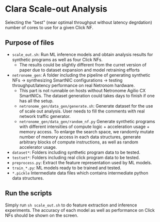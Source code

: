 # Clara Scale-out Analysis

Selecting the "best" (near optimal throughput without latency degrdation) number of cores to use for a given Click NF.

## Purpose of files

* `scale_out.sh`: Run ML inference models and obtain analysis results for synthetic programs as well as four Click NFs.
    * The results could be slightly different from the curret version of paper due to dataset expansion and model retraining efforts
* `netronome_gen`: A folder including the pipeline of generating synthetic NFs -> synthesizing SmartNIC configurations -> testing throughput/latency performance on real Netronom hardware.
    * This part is not runnable on hosts without Netronome Agilio CX SmartNICs. The dataset generation could takes days to finish if one has all the setup.
    * `netronome_gen/data_gen/generate.sh`: Generate dataset for the use of scale out analysis. User needs to fill the comments with real network traffic generator.
    * `netronome_gen/data_gen/random_nf.py` Generate synthetic programs with different intensities of compute logic + acceleration usage + memory access. To enlarge the search space, we randomly mutate number of memory access in each data structures, generate arbitrary blocks of compute instructions, as well as random accelerator usage. 
* `dataset*`: Folders including synthetic program data to be tested.
* `testset*`: Folders including real click program data to be tested.
* `preprocess.py`: Extract the feature representation used by ML models. 
* `train_*.py`: ML models ready to be trained and tested.
* `*.pickle` Intermediate data files which contains intermediate python data structures.  

## Run the scripts

Simply run `sh scale_out.sh` to do feature extraction and inference experiments.
The accuracy of each model as well as performance on Click NFs should be shown on the screen.
